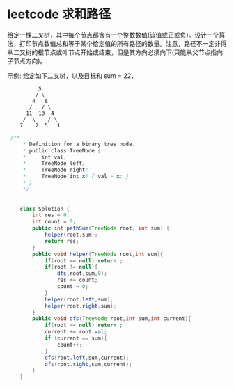 # leetcode 求和路径

给定一棵二叉树，其中每个节点都含有一个整数数值(该值或正或负)。设计一个算法，打印节点数值总和等于某个给定值的所有路径的数量。注意，路径不一定非得从二叉树的根节点或叶节点开始或结束，但是其方向必须向下(只能从父节点指向子节点方向)。

示例:
给定如下二叉树，以及目标和 sum = 22，

              5
             / \
            4   8
           /   / \
          11  13  4
         /  \    / \
        7    2  5   1


```java
 /**
     * Definition for a binary tree node.
     * public class TreeNode {
     *     int val;
     *     TreeNode left;
     *     TreeNode right;
     *     TreeNode(int x) { val = x; }
     * }
     */
     
     
    class Solution {
        int res = 0;
        int count = 0;
        public int pathSum(TreeNode root, int sum) {
            helper(root,sum);
            return res;
        }
        public void helper(TreeNode root,int sum){
            if(root == null) return ;
            if(root != null){
                dfs(root,sum,0);
                res += count;
                count = 0;
            }
            helper(root.left,sum);
            helper(root.right,sum);
        }
        public void dfs(TreeNode root,int sum,int current){
            if(root == null) return ;
            current += root.val;
            if (current == sum){
                count++;
            }
            dfs(root.left,sum,current);
            dfs(root.right,sum,current);
        }
    }
```